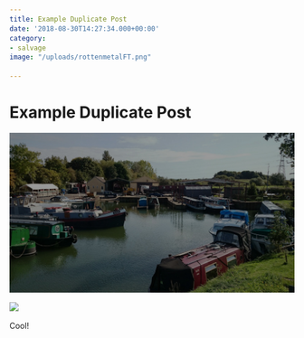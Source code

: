 ```yaml
---
title: Example Duplicate Post
date: '2018-08-30T14:27:34.000+00:00'
category:
- salvage
image: "/uploads/rottenmetalFT.png"

---
```

# Example Duplicate Post

![](/uploads/cruisers2-3.jpg)

![](/uploads/progress.jpeg)

Cool!
